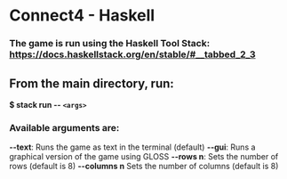 # Connect4 - Haskell

### The game is run using the Haskell Tool Stack: https://docs.haskellstack.org/en/stable/#__tabbed_2_3

## From the main directory, run:

**$ stack run -- `<args>`**

### Available arguments are:

**--text**: Runs the game as text in the terminal (default)
**--gui**: Runs a graphical version of the game using GLOSS
**--rows n**: Sets the number of rows (default is 8)
**--columns n** Sets the number of columns (default is 8)
